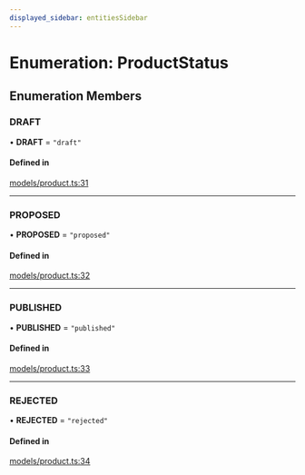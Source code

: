 ```yaml
---
displayed_sidebar: entitiesSidebar
---
```


# Enumeration: ProductStatus

## Enumeration Members

### DRAFT

• **DRAFT** = ``"draft"``

#### Defined in

[models/product.ts:31](https://github.com/medusajs/medusa/blob/418ff2a33/packages/medusa/src/models/product.ts#L31)

___

### PROPOSED

• **PROPOSED** = ``"proposed"``

#### Defined in

[models/product.ts:32](https://github.com/medusajs/medusa/blob/418ff2a33/packages/medusa/src/models/product.ts#L32)

___

### PUBLISHED

• **PUBLISHED** = ``"published"``

#### Defined in

[models/product.ts:33](https://github.com/medusajs/medusa/blob/418ff2a33/packages/medusa/src/models/product.ts#L33)

___

### REJECTED

• **REJECTED** = ``"rejected"``

#### Defined in

[models/product.ts:34](https://github.com/medusajs/medusa/blob/418ff2a33/packages/medusa/src/models/product.ts#L34)
